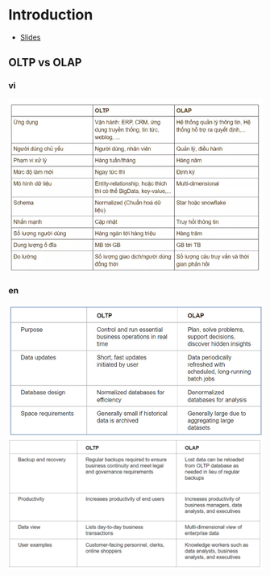 # Introduction

- [Slides](https://docs.google.com/presentation/d/1a3ZoBAXFk8-EhUsd7rAZd-5p_HpltkzSeujjRGB2TAI/edit#slide=id.p)


## OLTP vs OLAP

### **vi**
![alt text](image.png)


### **en**
![alt text](image-1.png)
![alt text](image-2.png)